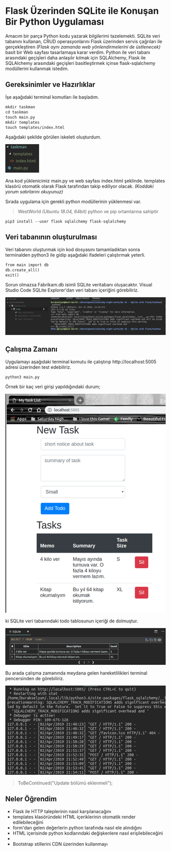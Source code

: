 # Flask Üzerinden SQLite ile Konuşan Bir Python Uygulaması

Amacım bir parça Python kodu yazarak bilgilerimi tazelemekti. SQLite veri tabanını kullanan, CRUD operasyonlarını Flask üzerinden servis çağrıları ile gerçekleştiren _(Flask aynı zamanda web yönlendirmelerini de üstlenecek)_ basit bir Web sayfası tasarlamaya karar verdim. Python ile veri tabanı arasındaki geçişleri daha anlaşılır kılmak için SQLAlchemy, Flask ile SQLAlchemy arasındaki geçişleri basitleştirmek içinse flask-sqlalchemy modüllerini kullanmak istedim.

## Gereksinimler ve Hazırlıklar

İşe aşağıdaki terminal komutları ile başladım.

```
mkdir taskman
cd taskman
touch main.py
mkdir templates
touch templates/index.html

```

Aşağıdaki şekilde görülen iskeleti oluşturdum. 

![assets/credit_1.png](assets/credit_1.png)

Ana kod yüklenicimiz main.py ve web sayfası index.html şeklinde. templates klasörü otomatik olarak Flask tarafından takip ediliyor olacak. _(Koddaki yorum satırlarını okuyunuz)_

Sırada uygulama için gerekli python modüllerinin yüklenmesi var.

>WestWorld _(Ubuntu 18.04, 64bit)_ python ve pip ortamlarına sahiptir

```
pip3 install --user flask sqlalchemy flask-sqlalchemy
```

## Veri tabanının oluşturulması

Veri tabanını oluşturmak için kod dosyasını tamamladıktan sonra terminalden python3 ile gidip aşağıdaki ifadeleri çalıştırmak yeterli.

```
from main import db
db.create_all()
exit()
```

Sorun olmazsa Fabrikam.db isimli SQLite veritabanı oluşacaktır. Visual Studio Code SQLite Explorer'dan veri tabanı içeriğini görebiliriz.

![assets/credit_2.png](assets/credit_2.png)

## Çalışma Zamanı

Uygulamayı aşağıdaki terminal komutu ile çalıştırıp http://localhost:5005 adresi üzerinden test edebiliriz.

```
python3 main.py
```

Örnek bir kaç veri girişi yapıldığındaki durum;

![assets/credit_3.png](assets/credit_3.png)

ki SQLite veri tabanındaki todo tablosunun içeriği de dolmuştur.

![assets/credit_4.png](assets/credit_4.png)

Bu arada çalışma zamanında meydana gelen hareketlilikleri terminal pencersinden de görebiliriz.

![assets/credit_5.png](assets/credit_5.png)

>ToBeContinued("Update bölümü eklenmeli");

## Neler Öğrendim

- Flask ile HTTP taleplerinin nasıl karşılanacağını
- templates klasöründeki HTML içeriklerinin otomatik render edilebileceğini
- form'dan gelen değerlerin python tarafında nasıl ele alındığını
- HTML içerisinde python kodlarındaki değişkenlere nasıl erişilebileceğini
- 
- Bootstrap stillerini CDN üzerinden kullanmayı